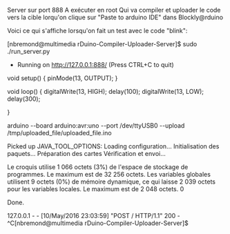 Server sur port 888
A exécuter en root
Qui va compiler et uploader le code vers la cible lorqu'on clique sur "Paste to arduino IDE" dans Blockly@rduino

Voici ce qui s'affiche lorsqu'on fait un test avec le code "blink":

[nbremond@multimedia rDuino-Compiler-Uploader-Server]$ sudo ./run_server.py 
 * Running on http://127.0.0.1:888/ (Press CTRL+C to quit)
 
void setup() {
  pinMode(13, OUTPUT);
}

void loop() {
  digitalWrite(13, HIGH);
  delay(100);
  digitalWrite(13, LOW);
  delay(300);

}

arduino --board arduino:avr:uno --port /dev/ttyUSB0  --upload /tmp/uploaded_file/uploaded_file.ino

Picked up JAVA_TOOL_OPTIONS: 
Loading configuration...
Initialisation des paquets...
Préparation des cartes
Vérification et envoi...

Le croquis utilise 1 066 octets (3%) de l'espace de stockage de programmes. Le maximum est de 32 256 octets.
Les variables globales utilisent 9 octets (0%) de mémoire dynamique, ce qui laisse 2 039 octets pour les variables locales. Le maximum est de 2 048 octets.
0

 Done.

127.0.0.1 - - [10/May/2016 23:03:59] "POST / HTTP/1.1" 200 -
^C[nbremond@multimedia rDuino-Compiler-Uploader-Server]$ 

